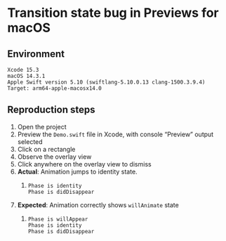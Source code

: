 # Transition state bug in Previews for macOS

## Environment
```
Xcode 15.3
macOS 14.3.1
Apple Swift version 5.10 (swiftlang-5.10.0.13 clang-1500.3.9.4)
Target: arm64-apple-macosx14.0
```
## Reproduction steps
1. Open the project
2. Preview the `Demo.swift` file in Xcode, with console “Preview” output selected
3. Click on a rectangle
4. Observe the overlay view
5. Click anywhere on the overlay view to dismiss
6. **Actual**: Animation jumps to identity state.
   1. ```
      Phase is identity
      Phase is didDisappear
      ```
7. **Expected**: Animation correctly shows `willAnimate` state
   1. ```
      Phase is willAppear
      Phase is identity
      Phase is didDisappear
      ```

